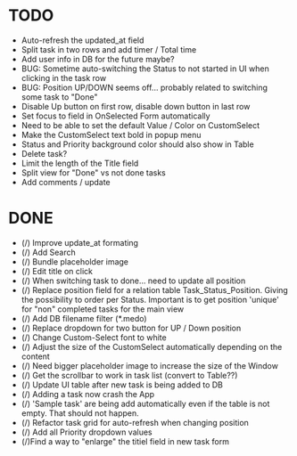 # TODO

- Auto-refresh the updated_at field
- Split task in two rows and add timer / Total time
- Add user info in DB for the future maybe?
- BUG: Sometime auto-switching the Status to not started in UI when clicking in the task row
- BUG: Position UP/DOWN seems off... probably related to switching some task to "Done"
- Disable Up button on first row, disable down button in last row
- Set focus to field in OnSelected Form automatically
- Need to be able to set the default Value / Color on CustomSelect
- Make the CustomSelect text bold in popup menu
- Status and Priority background color should also show in Table
- Delete task?
- Limit the length of the Title field
- Split view for "Done" vs not done tasks
- Add comments / update


# DONE

- (/) Improve update_at formating
- (/) Add Search
- (/) Bundle placeholder image
- (/) Edit title on click
- (/) When switching task to done... need to update all position
- (/) Replace position field for a relation table Task_Status_Position. Giving the possibility to order per Status. Important is to get position 'unique' for "non" completed tasks for the main view
- (/) Add DB filename filter (*.medo)
- (/) Replace dropdown for two button for UP / Down position
- (/) Change Custom-Select font to white
- (/) Adjust the size of the CustomSelect automatically depending on the content
- (/) Need bigger placeholder image to increase the size of the Window
- (/) Get the scrollbar to work in task list (convert to Table??)
- (/) Update UI table after new task is being added to DB
- (/) Adding a task now crash the App
- (/) 'Sample task' are being add automatically even if the table is not empty. That should not happen.
- (/) Refactor task grid for auto-refresh when changing position
- (/) Add all Priority dropdown values
- (/)Find a way to "enlarge" the titiel field in new task form

